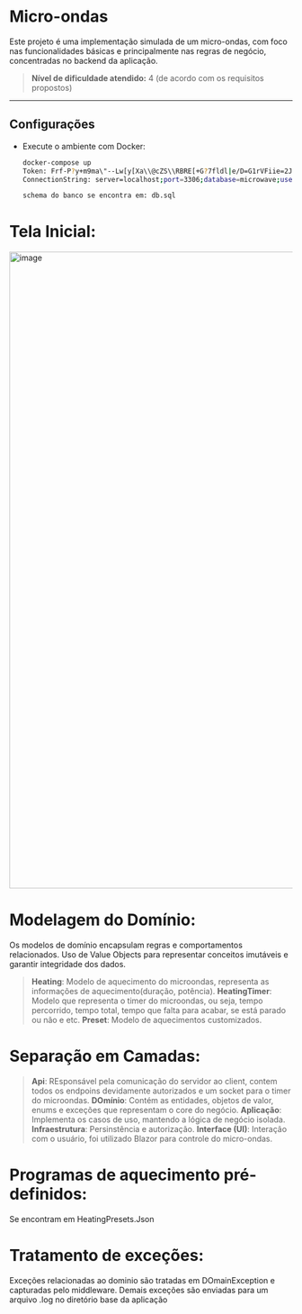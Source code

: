 # Micro-ondas

Este projeto é uma implementação simulada de um micro-ondas, com foco nas funcionalidades básicas e principalmente nas regras de negócio, concentradas no backend da aplicação.

> **Nível de dificuldade atendido:** 4 (de acordo com os requisitos propostos)

---

## Configurações

- Execute o ambiente com Docker:  
  ```bash
  docker-compose up
  Token: Frf-P?y+m9ma\"--Lw[y[Xa\\@cZS\\RBRE[+G?7fldl|e/D=G1rVFiie=2JKzY43.}
  ConnectionString: server=localhost;port=3306;database=microwave;user=user;password=123;

  schema do banco se encontra em: db.sql

# Tela Inicial:
<img width="3163" height="1131" alt="image" src="https://github.com/user-attachments/assets/97b855b8-ee97-41d0-8f52-54d4f801d66b" />

# Modelagem do Domínio:
Os modelos de domínio encapsulam regras e comportamentos relacionados.
Uso de Value Objects para representar conceitos imutáveis e garantir integridade dos dados.

> **Heating**: Modelo de aquecimento do microondas, representa as informações de aquecimento(duração, potência).
> **HeatingTimer**: Modelo que representa o timer do microondas, ou seja, tempo percorrido, tempo total, tempo que falta para acabar, se está parado ou não e etc.
> **Preset**: Modelo de aquecimentos customizados.

# Separação em Camadas:
> **Api**: REsponsável pela comunicação do servidor ao client, contem todos os endpoins devidamente autorizados e um socket para o timer do microondas.
> **DOmínio**: Contém as entidades, objetos de valor, enums e exceções que representam o core do negócio.
> **Aplicação**: Implementa os casos de uso, mantendo a lógica de negócio isolada.
> **Infraestrutura**: Persinstência e autorização.
> **Interface (UI)**: Interação com o usuário, foi utilizado Blazor para controle do micro-ondas.


# Programas de aquecimento pré-definidos:
Se encontram em HeatingPresets.Json

# Tratamento de exceções:
Exceções relacionadas ao dominio são tratadas em DOmainException e capturadas pelo middleware. 
Demais exceções são enviadas para um arquivo .log no diretório base da aplicação
